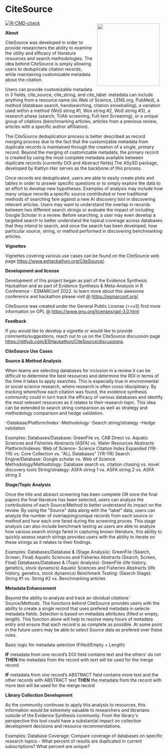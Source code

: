 # CiteSource
<img src="https://user-images.githubusercontent.com/89118428/155393065-780381a0-ff77-45d3-b2ee-40332ef72064.png" style="float:right; height:200px; padding: 10px;">


<!-- badges: start -->
[![R-CMD-check](https://github.com/ESHackathon/CiteSource/workflows/R-CMD-check/badge.svg)](https://github.com/ESHackathon/CiteSource/actions)
<!-- badges: end -->

**About**

CiteSource was developed in order to provide researchers the ability to examine the utility and efficacy of literature resources and search methodologies. The idea behind CiteSource is simply allowing users to deduplicate citation records, while maintaining customizable metadata about the citation.

Users can provide customizable metadata in 3 fields, cite_source, cite_string, and cite_label. metadata can include anything from a resource name (ex.Web of Science, LENS.org, PubMed), a method (database search, handsearching, citation snowballing), a variation used within a method (WoS string #1, Wos string #2, WoS string #3), a research phase (search, Ti/Ab screening, Full-text Screening), or a unique group of citations (benchmarking articles, articles from a previous review, articles with a specific author affiliation). 

The CiteSource deduplication process is better described as record merging process due to the fact that the customizable metadata from duplicate records is maintained through the creation of a single, primary record. Beyond the merging of customizable metadata, the primary record is created by using the most complete metadata available between duplicate records (currently DOI and Abstract fields).The ASySD package, developed by Kaitlyn Hair serves as the backbone of this process.

Once records are deduplicated, users are able to easily create plots and tables in order to answer specific questions or to simply explore the data to an effort to develop new hypotheses. Examples of analysis may include how many unique records a specific source contributed or how traditional methods of searching fare against a new AI discovery tool in discovering relevant articles. Users may want to understand the overlap in records between two different search strings or evaluate the impact of including Google Scholar in a review. Before searching, a user may even develop a targeted search to better understand the topical coverage across databases that they intend to search, and once the search has been developed, how particular source, string, or method performed in discovering benchmarking articles. 

**Vignettes**

Vignettes covering various use cases can be found on the CiteSource web page https://www.eshackathon.org/CiteSource/. 

**Development and license**

Development of this project began as part of the Evidence Synthesis Hackathon and as part of Evidence Synthesis & Meta-Analysis in R Conference - ESMARConf 2022. to learn more about this awesome conference and hackathon please visit @ https://esmarconf.org/

CiteSource was created under the General Public License (>=v3) find more information on GPL @ https://www.gnu.org/licenses/gpl-3.0.html

**Feedback**

If you would like to develop a vignette or would like to provide comments/suggestions, reach out to us on the CiteSource discussion page https://github.com/ESHackathon/CiteSource/discussions.





**CiteSource Use Cases**


**Source & Method Analysis**

When teams are selecting databases for inclusion in a review it can be difficult to determine the best resources and determine the ROI in terms of the time it takes to apply searches. This is especially true in environmental or social science research, where research is often cross-disciplinary. By tracking where/how each citation was found, the evidence synthesis community could in turn track the efficacy of various databases and identify the most relevant resources as it relates to their research topic. This idea can be extended to search string comparison as well as strategy and methodology comparison and hedge validation.

-Database/Platform/Index
-Methodology
-Search string/strategy
-Hedge validation

Examples:
Databases/Database: GreenFile vs. CAB Direct vs. Aquatic Sciences and Fisheries Abstracts (ASFA) vs. Water Resources Abstracts
Platform/Indexes: Web of Science- Science Citation Index Expanded (YR-YR) vs. Core Collection vs. "ALL Databases" (YR-YR)
Search Engine/Database: Google scholar vs. Web of Science
Methodology/Methodology: Database search vs. citation chasing vs. novel discovery tools
String/strategy: ASFA string 1 vs. ASFA string 2 vs. ASFA string 3


**Stage/Topic Analysis**

Once the title and absract screening has been complete OR once the final papers the final literature has been selected, users can analyze the contributions of each Source/Method to better understand its impact on the review. By using the "Source" data along with the "label" data, users can analyze the number of overlapping/unique records from each source or method and how each one fared during the screening proces. This stage analysis can also include benchmark testing as users are able to analyze how various search strings fared in capturing known literature, this ability to quickly assess search strings provides users with the ability to iterate on these strings as it relates to their findings.

Examples: 
Databases/Database & (Stage Analysis): GreenFile (Search, Screen, Final) Aquatic Sciences and Fisheries Abstracts (Search, Screen, Final)
Databases/Database & (Topic Analysis): GreenFile (life history, genetics, stock dynamics) Aquatic Sciences and Fisheries Abstracts (life history, genetics, stock dynamics)
Benchmark Testing: (Search Stage): String #1 vs. String #2 vs. Benchmarking articles

**Metadata Enhancement**

Beyond the ability to analyze and track an idividual citations' Source/Methods. The functions behind CiteSource provides users with the ability to create a single record that uses prefered metadata in selecte metadata fields. Selection is based on metadata attributes (filled or empty, length). This function alone will help to resolve many hours of metadata entry and ensure that each record is as complete as possible. At some point in the future users may be able to select Source data as prefered over these rules.

Basic logic for metadata selection (Filled/Empty + Length)

**IF** metadata from one record’s DOI field contains text and the others’ do not **THEN** the metadata from the record with text will be used for the merge record

**IF** metadata from one record’s ABSTRACT field contains more text and the other records with ABSTRACT text **THEN** the metadata from the record with more text will be used for the merge record

**Library Collection Development**

As the community continues to apply this analysis to resources, this information would be extremely valuable to researchers and librarians outside of the Evidence Synthesis community. From the library's perspective this tool could have a substantial impact on collection development decisions and resource recommendations. 

Examples:
Database Coverage: Compare coverage of databases on specific research topics - What percent of results are duplicated in current subscriptions? What percent are unique? 

